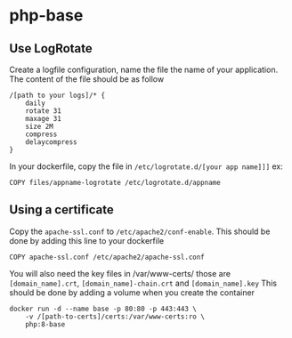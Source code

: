 # php-base

## Use LogRotate
Create a logfile configuration, name the file the name of your application.
The content of the file should be as follow
```
/[path to your logs]/* {
    daily
    rotate 31
    maxage 31
    size 2M
    compress
    delaycompress
}
```

In your dockerfile, copy the file in ```/etc/logrotate.d/[your app name]]]```
ex:
```
COPY files/appname-logrotate /etc/logrotate.d/appname
```

## Using a certificate
Copy the ```apache-ssl.conf``` to ```/etc/apache2/conf-enable```. This should be done by adding
this line to your dockerfile

```
COPY apache-ssl.conf /etc/apache2/apache-ssl.conf
```
You will also need the key files in /var/www-certs/ those are ```[domain_name].crt```,
```[domain_name]-chain.crt``` and ```[domain_name].key```
This should be done by adding a volume when you create the container
```
docker run -d --name base -p 80:80 -p 443:443 \
    -v /[path-to-certs]/certs:/var/www-certs:ro \
    php:8-base
```
